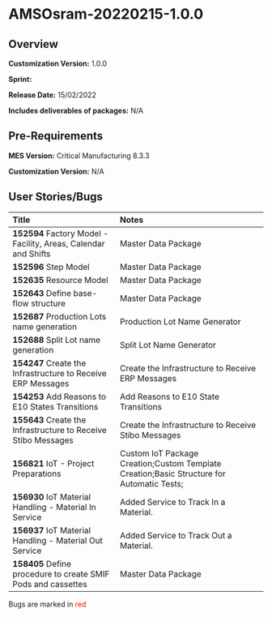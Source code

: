 ﻿# AMSOsram-20220215-1.0.0

## Overview

**Customization Version:** 1.0.0

**Sprint:** 

**Release Date:** 15/02/2022

**Includes deliverables of packages:** N/A

## Pre-Requirements

**MES Version:** Critical Manufacturing 8.3.3

**Customization Version:** N/A

## User Stories/Bugs

| Title        | Notes            |
| :----------- | :--------------- |
| **152594** Factory Model - Facility, Areas, Calendar and Shifts | Master Data Package |
| **152596** Step Model | Master Data Package |
| **152635** Resource Model | Master Data Package |
| **152643** Define base-flow structure | Master Data Package |
| **152687** Production Lots name generation | Production Lot Name Generator |
| **152688** Split Lot name generation | Split Lot Name Generator |
| **154247** Create the Infrastructure to Receive ERP Messages | Create the Infrastructure to Receive ERP Messages |
| **154253** Add Reasons to E10 States Transitions | Add Reasons to E10 State Transitions |
| **155643** Create the Infrastructure to Receive Stibo Messages | Create the Infrastructure to Receive Stibo Messages |
| **156821** IoT - Project Preparations | Custom IoT Package Creation;Custom Template Creation;Basic Structure for Automatic Tests; |
| **156930** IoT Material Handling - Material In Service | Added Service to Track In a Material. |
| **156937** IoT Material Handling - Material Out Service | Added Service to Track Out a Material. |
| **158405**  Define procedure to create SMIF Pods and cassettes | Master Data Package |

Bugs are marked in <span style='color:red'>red</span>

